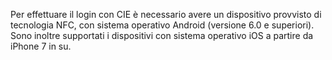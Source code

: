 Per effettuare il login con CIE è necessario avere un dispositivo provvisto di tecnologia NFC, con sistema operativo Android (versione 6.0 e superiori).
Sono inoltre supportati i dispositivi con sistema operativo iOS a partire da iPhone 7 in su.
